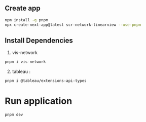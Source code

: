 
## Create app
```bash
npm install -g pnpm
npx create-next-app@latest scr-network-linearview --use-pnpm
```

## Install Dependencies
1. vis-network
```bash
pnpm i vis-network
```

2. tableau : 
```bash
pnpm i @tableau/extensions-api-types
```
# Run application 
```shell
pnpm dev
```

